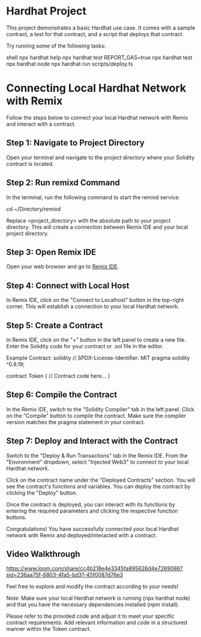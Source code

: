 #  Hardhat Project

This project demonstrates a basic Hardhat use case. It comes with a sample contract, a test for that contract, and a script that deploys that contract.

Try running some of the following tasks:

shell
npx hardhat help
npx hardhat test
REPORT_GAS=true npx hardhat test
npx hardhat node
npx hardhat run scripts/deploy.ts

# Connecting Local Hardhat Network with Remix

Follow the steps below to connect your local Hardhat network with Remix and interact with a contract.

## Step 1: Navigate to Project Directory
Open your terminal and navigate to the project directory where your Solidity contract is located.

## Step 2: Run remixd Command
In the terminal, run the following command to start the remixd service:

cd ~/Directory/remixd

Replace <project_directory> with the absolute path to your project directory. This will create a connection between Remix IDE and your local project directory.

## Step 3: Open Remix IDE
Open your web browser and go to [Remix IDE](https://remix.ethereum.org).

## Step 4: Connect with Local Host
In Remix IDE, click on the "Connect to Localhost" button in the top-right corner. This will establish a connection to your local Hardhat network.

## Step 5: Create a Contract
In Remix IDE, click on the "+" button in the left panel to create a new file. Enter the Solidity code for your contract or .sol file in the editor.

Example Contract:
solidity
// SPDX-License-Identifier: MIT
pragma solidity ^0.8.19;

contract Token {
    // Contract code here...
}


## Step 6: Compile the Contract
In the Remix IDE, switch to the "Solidity Compiler" tab in the left panel. Click on the "Compile" button to compile the contract. Make sure the compiler version matches the pragma statement in your contract.

## Step 7: Deploy and Interact with the Contract
Switch to the "Deploy & Run Transactions" tab in the Remix IDE. From the "Environment" dropdown, select "Injected Web3" to connect to your local Hardhat network.

Click on the contract name under the "Deployed Contracts" section. You will see the contract's functions and variables. You can deploy the contract by clicking the "Deploy" button.

Once the contract is deployed, you can interact with its functions by entering the required parameters and clicking the respective function buttons.

Congratulations! You have successfully connected your local Hardhat network with Remix and deployed/interacted with a contract.
## Video Walkthrough

https://www.loom.com/share/cc4b218e4e3345fa895626d4e7269086?sid=236aa75f-8803-4fa5-bd31-45f0087d76e3

Feel free to explore and modify the contract according to your needs!


Note: Make sure your local Hardhat network is running (npx hardhat node) and that you have the necessary dependencies installed (npm install).

Please refer to the provided code and adjust it to meet your specific contract requirements. Add relevant information and code in a structured manner within the Token contract.
